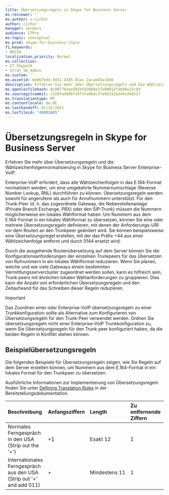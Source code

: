 ```yaml
---
title: Übersetzungsregeln in Skype for Business Server
ms.reviewer: ''
ms.author: v-cichur
author: cichur
manager: serdars
audience: ITPro
ms.topic: conceptual
ms.prod: skype-for-business-itpro
f1.keywords:
- NOCSH
localization_priority: Normal
ms.collection:
- IT_Skype16
- Strat_SB_Admin
ms.custom: ''
ms.assetid: 6e067bd4-4931-4385-81ac-2acae45a16d8
description: Erfahren Sie mehr über Übersetzungsregeln und die Wählzeichenfolgennormalisierung in Skype for Business Server Enterprise-VoIP.
ms.openlocfilehash: 0c00776dae502bfd28bbe27e90012fabb6e25c93
ms.sourcegitcommit: c528fad9db719f3fa96dc3fa99332a349cd9d317
ms.translationtype: MT
ms.contentlocale: de-DE
ms.lasthandoff: 01/12/2021
ms.locfileid: "49802685"
---
```

# <a name="translation-rules-in-skype-for-business-server"></a>Übersetzungsregeln in Skype for Business Server

Erfahren Sie mehr über Übersetzungsregeln und die Wählzeichenfolgennormalisierung in Skype for Business Server Enterprise-VoIP.

 Enterprise-VoIP erfordert, dass alle Wählzeichenfolgen in das E.164-Format normalisiert werden, um eine umgekehrte Nummernumschlage (Reverse Number Lookup, RNL) durchführen zu können. Übersetzungsregeln werden sowohl für angerufene als auch für Anrufnummern unterstützt. Für den Trunk-Peer (d. h. das zugeordnete Gateway, die Nebenstellenanlage (Private Branch Exchange, PBX) oder den SIP-Trunk) müssen die Nummern möglicherweise ein lokales Wählformat haben. Um Nummern aus dem E.164-Format in ein lokales Wählformat zu übersetzen, können Sie eine oder mehrere Übersetzungsregeln definieren, mit denen der Anforderungs-URI vor dem Routen an den Trunkpeer geändert wird. Sie können beispielsweise eine Übersetzungsregel erstellen, mit der das Präfix +44 aus einer Wählzeichenfolge entfernt und durch 0144 ersetzt wird.

Durch die ausgehende Routenübersetzung auf dem Server können Sie die Konfigurationsanforderungen der einzelnen Trunkpeers für das Übersetzen von Rufnummern in ein lokales Wählformat reduzieren. Wenn Sie planen, welche und wie viele Gateways einem bestimmten Vermittlungsservercluster zugeordnet werden sollen, kann es hilfreich sein, Trunk peers mit ähnlichen lokalen Wählanforderungen zu gruppieren. Dies kann die Anzahl von erforderlichen Übersetzungsregeln und den Zeitaufwand für das Schreiben dieser Regeln reduzieren.

> [!IMPORTANT]
> Das Zuordnen einer oder Enterprise-VoIP übersetzungsregeln zu einer Trunkkonfiguration sollte als Alternative zum Konfigurieren von Übersetzungsregeln für den Trunk-Peer verwendet werden. Ordnen Sie übersetzungsregeln nicht einer Enterprise-VoIP Trunkkonfiguration zu, wenn Sie Übersetzungsregeln für den Trunk peer konfiguriert haben, da die beiden Regeln in Konflikt stehen können.

## <a name="example-translation-rules"></a>Beispielübersetzungsregeln

Die folgenden Beispiele für Übersetzungsregeln zeigen, wie Sie Regeln auf dem Server erstellen können, um Nummern aus dem E.164-Format in ein lokales Format für den Trunkpeer zu übersetzen.

Ausführliche Informationen zur Implementierung von Übersetzungsregeln finden Sie unter [Defining Translation Rules](https://technet.microsoft.com/library/4f6b975a-77e6-474c-9171-b139d84138c2.aspx) in der Bereitstellungsdokumentation.

|**Beschreibung**|**Anfangsziffern**|**Length**|**Zu entfernende Ziffern**|**Hinzuzufügende Ziffern**|**Vergleichsmuster**|**Übersetzung**|**Beispiel**|
|:-----|:-----|:-----|:-----|:-----|:-----|:-----|:-----|
|Normales Ferngespräch in den USA  <br/> (Strip out the '+')  <br/> |+1  <br/> |Exakt 12  <br/> |1   <br/> |0  <br/> |^\+(1\d {10} ) $  <br/> |$1  <br/> |+14255551010 wird zu 14255551010  <br/> |
|Internationales Ferngespräch aus den USA  <br/> (Strip out '+' and add 011)  <br/> |+  <br/> |Mindestens 11  <br/> |1   <br/> |011  <br/> |^\+(\d {9} \d+)$  <br/> |011$1  <br/> |+441235551010 wird zu 011441235551010  <br/> |


